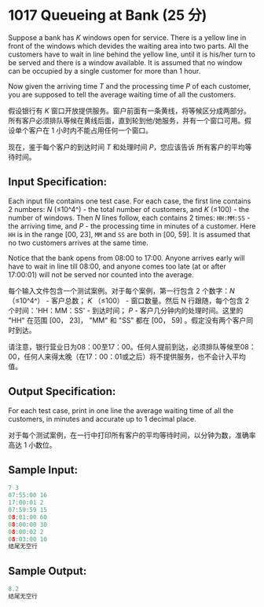 # 1017 Queueing at Bank (25 分)

Suppose a bank has *K* windows open for service. There is a yellow line in front of the windows which devides the waiting area into two parts. All the customers have to wait in line behind the yellow line, until it is his/her turn to be served and there is a window available. It is assumed that no window can be occupied by a single customer for more than 1 hour.

Now given the arriving time *T* and the processing time *P* of each customer, you are supposed to tell the average waiting time of all the customers.

假设银行有 *K* 窗口开放提供服务。窗户前面有一条黄线，将等候区分成两部分。所有客户必须排队等候在黄线后面，直到轮到他/她服务，并有一个窗口可用。假设单个客户在 1 小时内不能占用任何一个窗口。

现在，鉴于每个客户的到达时间 *T* 和处理时间 *P*，您应该告诉 所有客户的平均等待时间。

## Input Specification:

Each input file contains one test case. For each case, the first line contains 2 numbers: *N* (≤10^4^) - the total number of customers, and *K* (≤100) - the number of windows. Then *N* lines follow, each contains 2 times: `HH:MM:SS` - the arriving time, and *P* - the processing time in minutes of a customer. Here `HH` is in the range [00, 23], `MM` and `SS` are both in [00, 59]. It is assumed that no two customers arrives at the same time.

Notice that the bank opens from 08:00 to 17:00. Anyone arrives early will have to wait in line till 08:00, and anyone comes too late (at or after 17:00:01) will not be served nor counted into the average.

每个输入文件包含一个测试案例。对于每个案例，第一行包含 2 个数字：*N* （≤10^4^） - 客户总数； *K* （≤100） - 窗口数量。然后 N 行跟随，每个包含 2 个时间：'HH：MM：SS' - 到达时间； *P* - 客户几分钟内的处理时间。这里的 "HH" 在范围 [00， 23]， "MM" 和 "SS" 都在 [00， 59] 。假定没有两个客户同时到达。

请注意，银行营业日为08：00至17：00。任何人提前到达，必须排队等候至08：00，任何人来得太晚（在17：00：01或之后）将不提供服务，也不会计入平均值。

## Output Specification:

For each test case, print in one line the average waiting time of all the customers, in minutes and accurate up to 1 decimal place.

对于每个测试案例，在一行中打印所有客户的平均等待时间，以分钟为数，准确率高达 1 小数位。

## Sample Input:

```cpp
7 3
07:55:00 16
17:00:01 2
07:59:59 15
08:01:00 60
08:00:00 30
08:00:02 2
08:03:00 10
结尾无空行
```

## Sample Output:

```cpp
8.2
结尾无空行
```